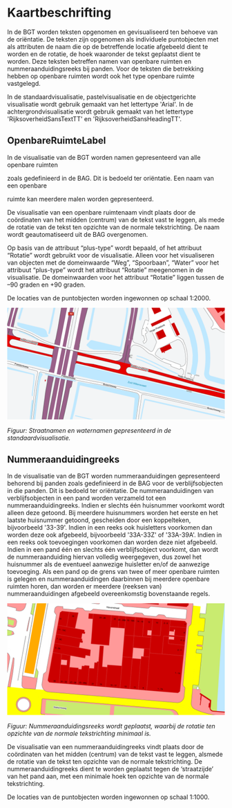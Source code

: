Kaartbeschrifting
=================

In de BGT worden teksten opgenomen en gevisualiseerd ten behoeve van de
oriëntatie. De teksten zijn opgenomen als individuele puntobjecten met als
attributen de naam die op de betreffende locatie afgebeeld dient te worden en de
rotatie, de hoek waaronder de tekst geplaatst dient te worden. Deze teksten
betreffen namen van openbare ruimten en nummeraanduidingsreeks bij panden. Voor
de teksten die betrekking hebben op openbare ruimten wordt ook het type openbare
ruimte vastgelegd.

In de standaardvisualisatie, pastelvisualisatie en de objectgerichte
visualisatie wordt gebruik gemaakt van het lettertype 'Arial'. In de
achtergrondvisualisatie wordt gebruik gemaakt van het lettertype
'RijksoverheidSansTextTT' en 'RijksoverheidSansHeadingTT'.

OpenbareRuimteLabel
-------------------

In de visualisatie van de BGT worden namen gepresenteerd van alle openbare
ruimten

zoals gedefinieerd in de BAG. Dit is bedoeld ter oriëntatie. Een naam van een
openbare

ruimte kan meerdere malen worden gepresenteerd.

De visualisatie van een openbare ruimtenaam vindt plaats door de coördinaten van
het midden (centrum) van de tekst vast te leggen, als mede de rotatie van de
tekst ten opzichte van de normale tekstrichting. De naam wordt geautomatiseerd
uit de BAG overgenomen.

Op basis van de attribuut “plus-type” wordt bepaald, of het attribuut “Rotatie”
wordt gebruikt voor de visualisatie. Alleen voor het visualiseren van objecten
met de domeinwaarde “Weg”, “Spoorbaan”, “Water” voor het attribuut “plus-type”
wordt het attribuut “Rotatie” meegenomen in de visualisatie. De domeinwaarden
voor het attribuut “Rotatie” liggen tussen de –90 graden en +90 graden.

De locaties van de puntobjecten worden ingewonnen op schaal 1:2000.

![](media/2a67e08159d0d0b32b43784bd15b544e.png)

*Figuur: Straatnamen en waternamen gepresenteerd in de standaardvisualisatie.*

Nummeraanduidingreeks
---------------------

In de visualisatie van de BGT worden nummeraanduidingen gepresenteerd behorend
bij panden zoals gedefinieerd in de BAG voor de verblijfsobjecten in die panden.
Dit is bedoeld ter oriëntatie. De nummeraanduidingen van verblijfsobjecten in
een pand worden verzameld tot een nummeraanduidingreeks. Indien er slechts één
huisnummer voorkomt wordt alleen deze getoond. Bij meerdere huisnummers worden
het eerste en het laatste huisnummer getoond, gescheiden door een koppelteken,
bijvoorbeeld '33-39'. Indien in een reeks ook huisletters voorkomen dan worden
deze ook afgebeeld, bijvoorbeeld '33A-33Z' of '33A-39A'. Indien in een reeks ook
toevoegingen voorkomen dan worden deze niet afgebeeld. Indien in een pand één en
slechts één verblijfsobject voorkomt, dan wordt de nummeraanduiding hiervan
volledig weergegeven, dus zowel het huisnummer als de eventueel aanwezige
huisletter en/of de aanwezige toevoeging. Als een pand op de grens van twee of
meer openbare ruimten is gelegen en nummeraanduidingen daarbinnen bij meerdere
openbare ruimten horen, dan worden er meerdere (reeksen van) nummeraanduidingen
afgebeeld overeenkomstig bovenstaande regels.

![](media/76b08a1a00c0cd2271863edcaf4047d8.png)

*Figuur: Nummeraanduidingsreeks wordt geplaatst, waarbij de rotatie ten opzichte
van de normale tekstrichting minimaal is.*

De visualisatie van een nummeraanduidingreeks vindt plaats door de coördinaten
van het midden (centrum) van de tekst vast te leggen, alsmede de rotatie van de
tekst ten opzichte van de normale tekstrichting. De nummeraanduidingreeks dient
te worden geplaatst tegen de ‘straatzijde’ van het pand aan, met een minimale
hoek ten opzichte van de normale tekstrichting.

De locaties van de puntobjecten worden ingewonnen op schaal 1:1000.
